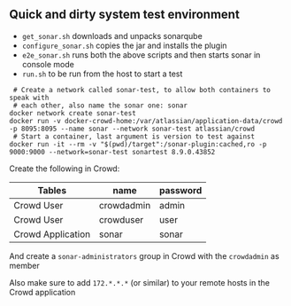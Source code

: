 ## Quick and dirty system test environment

* `get_sonar.sh` downloads and unpacks sonarqube
* `configure_sonar.sh` copies the jar and installs the plugin
* `e2e_sonar.sh` runs both the above scripts and then starts sonar in console mode
* `run.sh` to be run from the host to start a test

```shell
 # Create a network called sonar-test, to allow both containers to speak with
 # each other, also name the sonar one: sonar 
docker network create sonar-test
docker run -v docker-crowd-home:/var/atlassian/application-data/crowd -p 8095:8095 --name sonar --network sonar-test atlassian/crowd
 # Start a container, last argument is version to test against 
docker run -it --rm -v "$(pwd)/target":/sonar-plugin:cached,ro -p 9000:9000 --network=sonar-test sonartest 8.9.0.43852
```

Create the following in Crowd:

| Tables            | name       | password |
| ----------------- | ---------- | -------- |
| Crowd User        | crowdadmin | admin    |
| Crowd User        | crowduser  | user     |
| Crowd Application | sonar      | sonar    |

And create a `sonar-administrators` group in Crowd with the `crowdadmin` as member

Also make sure to add `172.*.*.*` (or similar) to your remote hosts in the Crowd application